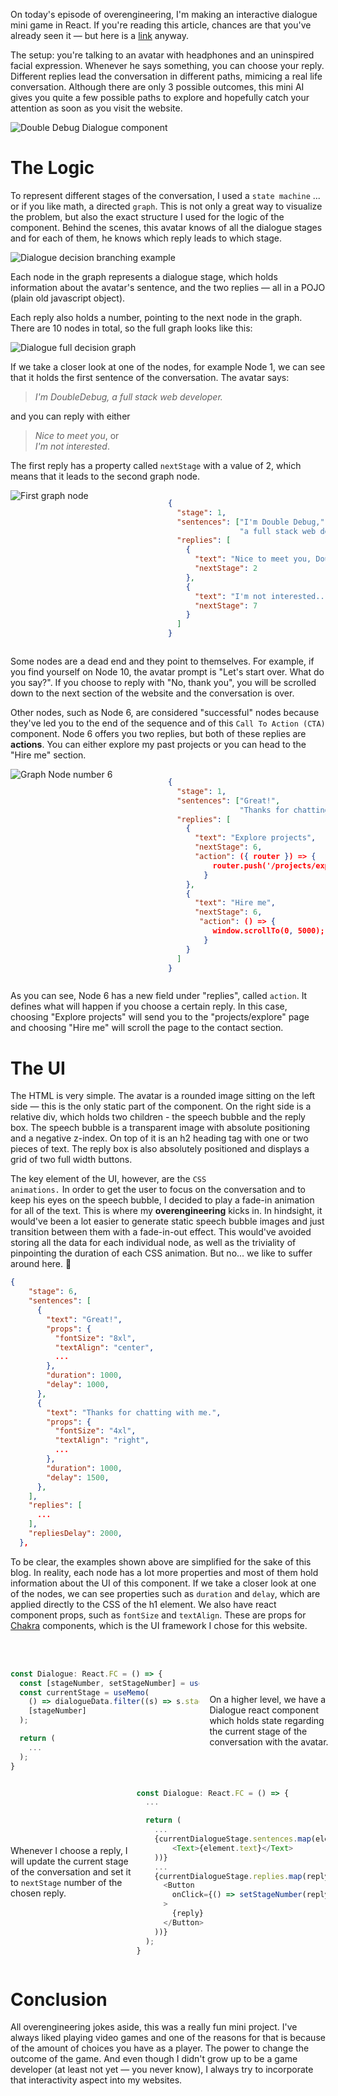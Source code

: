 On today's episode of overengineering, I'm making an interactive dialogue mini game in React. If you're reading this article, chances are that you've already seen it — but here is a [link](/) anyway.

The setup: you're talking to an avatar with headphones and an uninspired facial expression. Whenever he says something, you can choose your reply. Different replies lead the conversation in different paths, mimicing a real life conversation. Although there are only 3 possible outcomes, this mini AI gives you quite a few possible paths to explore and hopefully catch your attention as soon as you visit the website.

<img src="https://i.imgur.com/m7iyWz8.png" alt="Double Debug Dialogue component" style="aspect-ratio: 1093 / 739;" />

# The Logic

To represent different stages of the conversation, I used a <code>state machine</code> ... or if you like math, a directed <code>graph</code>. This is not only a great way to visualize the problem, but also the exact structure I used for the logic of the component. Behind the scenes, this avatar knows of all the dialogue stages and for each of them, he knows which reply leads to which stage.

![Dialogue decision branching example](https://i.imgur.com/FDnQaqB.png)

Each node in the graph represents a dialogue stage, which holds information about the avatar's sentence, and the two replies — all in a POJO (plain old javascript object).

Each reply also holds a number, pointing to the next node in the graph. There are 10 nodes in total, so the full graph looks like this:

![Dialogue full decision graph](https://i.imgur.com/S0EtLN2.png)

If we take a closer look at one of the nodes, for example Node 1, we can see that it holds the first sentence of the conversation. The avatar says:

> _I'm DoubleDebug, a full stack web developer._

and you can reply with either

> _Nice to meet you_, or<br />_I'm not interested_.

The first reply has a property called <code>nextStage</code> with a value of 2, which means that it leads to the second graph node.

<div style="display: grid; grid-template-columns: 50% 50%; width: 100%; justify-content: center">
    <img src="https://i.imgur.com/FbLEliC.png" alt="First graph node" />
    
```json
{
  "stage": 1,
  "sentences": ["I'm Double Debug,",
                "a full stack web developer."],
  "replies": [
    {
      "text": "Nice to meet you, Double Debug!",
      "nextStage": 2
    },
    {
      "text": "I'm not interested...",
      "nextStage": 7
    }
  ]
}
```

</div>

Some nodes are a dead end and they point to themselves. For example, if you find yourself on Node 10, the avatar prompt is "Let's start over. What do you say?". If you choose to reply with "No, thank you", you will be scrolled down to the next section of the website and the conversation is over.

Other nodes, such as Node 6, are considered "successful" nodes because they've led you to the end of the sequence and of this <code>Call To Action (CTA)</code> component. Node 6 offers you two replies, but both of these replies are **actions**. You can either explore my past projects or you can head to the "Hire me" section.

<div style="display: grid; grid-template-columns: 50% 50%; width: 100%; justify-content: center">
    <img src="https://i.imgur.com/yWAIIru.png" alt="Graph Node number 6" />
    
```json
{
  "stage": 1,
  "sentences": ["Great!",
                "Thanks for chatting with me."],
  "replies": [
    {
      "text": "Explore projects",
      "nextStage": 6,
      "action": ({ router }) => {
          router.push('/projects/explore');
        }
    },
    {
      "text": "Hire me",
      "nextStage": 6,
       "action": () => {
          window.scrollTo(0, 5000);
        }
    }
  ]
}
```

</div>

As you can see, Node 6 has a new field under "replies", called <code>action</code>. It defines what will happen if you choose a certain reply. In this case, choosing "Explore projects" will send you to the "projects/explore" page and choosing "Hire me" will scroll the page to the contact section.

# The UI

The HTML is very simple. The avatar is a rounded image sitting on the left side — this is the only static part of the component. On the right side is a relative div, which holds two children - the speech bubble and the reply box. The speech bubble is a transparent image with absolute positioning and a negative z-index. On top of it is an h2 heading tag with one or two pieces of text. The reply box is also absolutely positioned and displays a grid of two full width buttons.

The key element of the UI, however, are the <code>CSS animations.</code> In order to get the user to focus on the conversation and to keep his eyes on the speech bubble, I decided to play a fade-in animation for all of the text. This is where my **overengineering** kicks in. In hindsight, it would've been a lot easier to generate static speech bubble images and just transition between them with a fade-in-out effect. This would've avoided storing all the data for each individual node, as well as the triviality of pinpointing the duration of each CSS animation. But no... we like to suffer around here. :slightly_smiling_face:

```json
{
    "stage": 6,
    "sentences": [
      {
        "text": "Great!",
        "props": {
          "fontSize": "8xl",
          "textAlign": "center",
          ...
        },
        "duration": 1000,
        "delay": 1000,
      },
      {
        "text": "Thanks for chatting with me.",
        "props": {
          "fontSize": "4xl",
          "textAlign": "right",
          ...
        },
        "duration": 1000,
        "delay": 1500,
      },
    ],
    "replies": [
      ...
    ],
    "repliesDelay": 2000,
  },
```

To be clear, the examples shown above are simplified for the sake of this blog. In reality, each node has a lot more properties and most of them hold information about the UI of this component. If we take a closer look at one of the nodes, we can see properties such as <code>duration</code> and <code>delay</code>, which are applied directly to the CSS of the h1 element. We also have react component props, such as <code>fontSize</code> and <code>textAlign</code>. These are props for [Chakra](https://chakra-ui.com) components, which is the UI framework I chose for this website.

<br />
<br />

<div style="display: grid; grid-template-columns: 60% 40%; width: 100%; column-gap: 1rem; align-items: center;">

```ts
const Dialogue: React.FC = () => {
  const [stageNumber, setStageNumber] = useState<number>(1);
  const currentStage = useMemo(
    () => dialogueData.filter((s) => s.stage === stageNumber)[0],
    [stageNumber]
  );

  return (
    ...
  );
}
```

On a higher level, we have a Dialogue react component which holds state regarding the current stage of the conversation with the avatar.

</div>

<div style="display: grid; grid-template-columns: 40% 60%; width: 100%; align-items: center;">

Whenever I choose a reply, I will update the current stage of the conversation and set it to <code>nextStage</code> number of the chosen reply.

```ts
const Dialogue: React.FC = () => {
  ...

  return (
    ...
    {currentDialogueStage.sentences.map(element => (
        <Text>{element.text}</Text>
    ))}
    ...
    {currentDialogueStage.replies.map(reply => (
      <Button
        onClick={() => setStageNumber(reply.nextStage)}
      >
        {reply}
      </Button>
    ))}
  );
}
```

</div>

# Conclusion

All overengineering jokes aside, this was a really fun mini project. I've always liked playing video games and one of the reasons for that is because of the amount of choices you have as a player. The power to change the outcome of the game. And even though I didn't grow up to be a game developer (at least not yet — you never know), I always try to incorporate that interactivity aspect into my websites.
